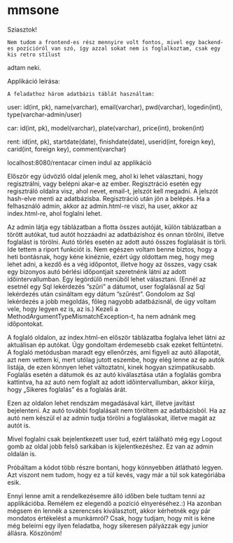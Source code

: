 # mmsone
Sziasztok!

	Nem tudom a frontend-es rész mennyire volt fontos, mivel egy backend-es pozícióról van szó, így azzal sokat nem is foglalkoztam, csak egy kis retro stílust
  adtam neki.

Applikáció leírása:

	A feladathoz három adatbázis táblát használtam:

user:
id(int, pk), name(varchar), email(varchar), pwd(varchar), logedin(int), type(varchar-admin/user)

car:
id(int, pk), model(varchar), plate(varchar), price(int), broken(int)

rent:
id(int, pk), startdate(date), finishdate(date), userid(int, foreign key), carid(int, foreign key), comment(varchar)


localhost:8080/rentacar címen indul az applikáció

Először egy üdvözlő oldal jelenik meg, ahol ki lehet választani, hogy regisztrálni, vagy belépni akar-e az ember. Regisztráció esetén egy regisztráló oldalra visz, 
ahol  nevet, email-t, jelszót kell megadni. A jelszót hash-elve menti az adatbázisba. Regisztráció után jön a belépés. Ha a felhasználó admin, akkor az admin.html-re 
viszi, ha user, akkor az index.html-re, ahol foglalni lehet.

Az admin látja egy táblázatban a flotta összes autóját, külön táblázatban a törött autókat, tud autót hozzáadni az adatbázishoz és onnan törölni, illetve foglalást
is törölni. Autó törlés esetén az adott autó összes foglalását is törli. Ide tettem a riport funkciót is. Nem egészen voltam benne biztos, hogy a heti bontásnak,
hogy kéne kinéznie, ezért úgy oldottam meg, hogy meg lehet adni, a kezdő és a vég időpontot, illetve hogy az összes, vagy csak egy bizonyos autó bérlési időpontjait 
szeretnénk látni az adott időintervallumban. Egy legördülő menüből lehet választani. (Ennél az esetnél egy Sql lekérdezés ”szűri” a dátumot, user foglalásnál az Sql
lekérdezés után csináltam egy dátum ”szűrést”. Gondolom az Sql lekérdezés a jobb megoldás, főleg nagyobb adatbázisnál, de úgy voltam vele, hogy legyen ez is, az is.)
Kezeli a MethodArgumentTypeMismatchException-t, ha nem adnánk meg időpontokat.

A foglaló oldalon, az index.html-en először táblázatba foglalva lehet látni az aktuálisan ép autókat. Úgy gondoltam érdemesebb csak ezeket feltüntetni. A foglaló 
metódusban maradt egy ellenőrzés, ami figyeli az autó állapotát, azt nem vettem ki, mert utólag jutott eszembe, hogy elég lenne az ép autók listája, de ezen könnyen 
lehet változtatni, kinek hogyan szimpatikusabb. 
Foglalás esetén a dátumok és az autó kiválasztása után a foglalás gombra kattintva, ha az autó nem foglalt az adott időintervallumban, akkor kiírja, hogy
„Sikeres foglalás” és a foglalás árát.

Ezen az oldalon lehet rendszám megadásával kárt, illetve javítást bejelenteni. Az autó további foglalásait nem töröltem az adatbázisból. Ha az autó nem készül el az
admin tudja törölni a foglalásokat, illetve magát az autót is.

Mivel foglalni csak bejelentkezett user tud, ezért található még egy Logout gomb az oldal jobb felső sarkában is kijelentkezéshez. Ez van az admin oldalán is.

Próbáltam a kódot több részre bontani, hogy könnyebben átlátható legyen. Azt viszont nem tudom, hogy ez a túl kevés, vagy már a túl sok kategóriába esik.


Ennyi lenne amit a rendelkezésemre álló időben bele tudtam tenni az applikációba. Remélem ez elegendő a pozíció elnyeréséhez.:) Ha azonban mégsem én lennék a
szerencsés kiválasztott, akkor kérhetnék egy pár mondatos értékelést a munkámról? Csak, hogy tudjam, hogy mit is kéne még beleírni egy ilyen feladatba, hogy 
sikeresen pályázzak egy junior állásra. Köszönöm!
